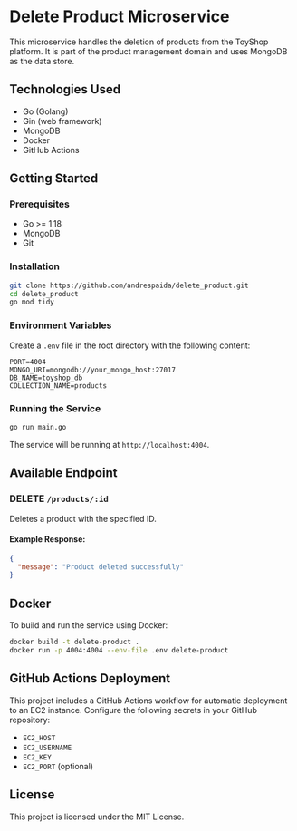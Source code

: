 # Delete Product Microservice

This microservice handles the deletion of products from the ToyShop platform. It is part of the product management domain and uses MongoDB as the data store.

## Technologies Used

- Go (Golang)
- Gin (web framework)
- MongoDB
- Docker
- GitHub Actions

## Getting Started

### Prerequisites

- Go >= 1.18
- MongoDB
- Git

### Installation

```bash
git clone https://github.com/andrespaida/delete_product.git
cd delete_product
go mod tidy
```

### Environment Variables

Create a `.env` file in the root directory with the following content:

```env
PORT=4004
MONGO_URI=mongodb://your_mongo_host:27017
DB_NAME=toyshop_db
COLLECTION_NAME=products
```

### Running the Service

```bash
go run main.go
```

The service will be running at `http://localhost:4004`.

## Available Endpoint

### DELETE `/products/:id`

Deletes a product with the specified ID.

#### Example Response:

```json
{
  "message": "Product deleted successfully"
}
```

## Docker

To build and run the service using Docker:

```bash
docker build -t delete-product .
docker run -p 4004:4004 --env-file .env delete-product
```

## GitHub Actions Deployment

This project includes a GitHub Actions workflow for automatic deployment to an EC2 instance. Configure the following secrets in your GitHub repository:

- `EC2_HOST`
- `EC2_USERNAME`
- `EC2_KEY`
- `EC2_PORT` (optional)

## License

This project is licensed under the MIT License.